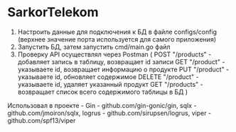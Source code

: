 # SarkorTelekom
1) Настроить данные для подключения к БД в файле configs/config (верхнее значение порта используется для самого приложения)
2) Запустить БД, затем запустить cmd/main.go файл
3) Проверку API осуществлял через Postman (
   POST "/products" - добавляет запись в таблицу, возвращает id записи
   GET "/product" - указываете id, возвращает информацию о продукте
   PUT "/product" - указываете id, обновляет содержимое
   DELETE "/product" - указываете id, удаляет указанный продукт
   GET "/products" -  возвращает список всего содержимого таблицы в БД 
)


Использовал в проекте - Gin - github.com/gin-gonic/gin, 
  sqlx - github.com/jmoiron/sqlx, 
  logrus - github.com/sirupsen/logrus, 
  viper - github.com/spf13/viper
